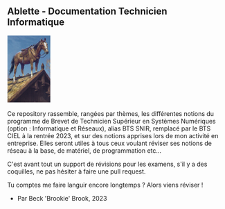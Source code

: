 ## Ablette - Documentation Technicien Informatique

<img title="" src="ablette.png"  width="100" data-align="center">

Ce repository rassemble, rangées par thèmes, les différentes notions du programme de Brevet de Technicien Supérieur en Systèmes Numériques (option : Informatique et Réseaux), alias BTS SNIR, remplacé par le BTS CIEL à la rentrée 2023, et sur des notions apprises lors de mon activité en entreprise. Elles seront utiles à tous ceux voulant réviser ses notions de réseau à la base, de matériel, de programmation etc...

C'est avant tout un support de révisions pour les examens, s'il y a des coquilles, ne pas hésiter à faire une pull request.

Tu comptes me faire languir encore longtemps ? Alors viens réviser ! 

- Par Beck 'Brookie' Brook, 2023
